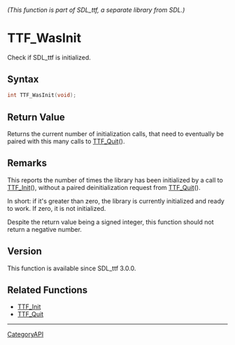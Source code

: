 ###### (This function is part of SDL_ttf, a separate library from SDL.)
# TTF_WasInit

Check if SDL_ttf is initialized.

## Syntax

```c
int TTF_WasInit(void);

```

## Return Value

Returns the current number of initialization calls, that need to eventually
be paired with this many calls to [TTF_Quit](TTF_Quit.md)().

## Remarks

This reports the number of times the library has been initialized by a call
to [TTF_Init](TTF_Init.md)(), without a paired deinitialization request from
[TTF_Quit](TTF_Quit.md)().

In short: if it's greater than zero, the library is currently initialized
and ready to work. If zero, it is not initialized.

Despite the return value being a signed integer, this function should not
return a negative number.

## Version

This function is available since SDL_ttf 3.0.0.

## Related Functions

* [TTF_Init](TTF_Init.md)
* [TTF_Quit](TTF_Quit.md)

----
[CategoryAPI](CategoryAPI.md)
